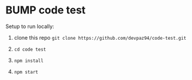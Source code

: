 # BUMP code test

Setup to run locally:

  1. clone this repo ```git clone https://github.com/devpaz94/code-test.git```

  2. ```cd code test```
  
  3. ```npm install```
  
  4. ```npm start```
